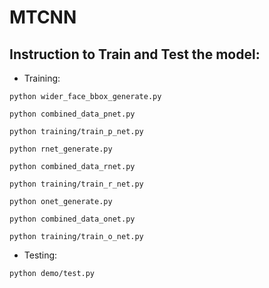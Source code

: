 # MTCNN

## Instruction to Train and Test the model:

* Training:

```shell
python wider_face_bbox_generate.py
```

```shell
python combined_data_pnet.py
```

```shell
python training/train_p_net.py
```

```shell
python rnet_generate.py
```

```shell
python combined_data_rnet.py
```

```shell
python training/train_r_net.py
```

```shell
python onet_generate.py
```

```shell
python combined_data_onet.py
```

```shell
python training/train_o_net.py
```
* Testing:

```shell
python demo/test.py
```
